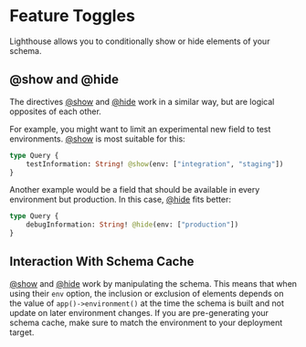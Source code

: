 # Feature Toggles

Lighthouse allows you to conditionally show or hide elements of your schema.

## @show and @hide

The directives [@show](../api-reference/directives.md#show) and [@hide](../api-reference/directives.md#hide)
work in a similar way, but are logical opposites of each other.

For example, you might want to limit an experimental new field to test environments.
[@show](../api-reference/directives.md#show) is most suitable for this:

```graphql
type Query {
    testInformation: String! @show(env: ["integration", "staging"])
}
```

Another example would be a field that should be available in every environment but production.
In this case, [@hide](../api-reference/directives.md#hide) fits better:

```graphql
type Query {
    debugInformation: String! @hide(env: ["production"])
}
```

## Interaction With Schema Cache

[@show](../api-reference/directives.md#show) and [@hide](../api-reference/directives.md#hide) work by manipulating the schema.
This means that when using their `env` option, the inclusion or exclusion of elements depends on the value
of `app()->environment()` at the time the schema is built and not update on later environment changes.
If you are pre-generating your schema cache, make sure to match the environment to your deployment target. 
